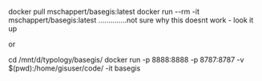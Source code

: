 docker pull mschappert/basegis:latest
docker run --rm -it mschappert/basegis:latest
..............not sure why this doesnt work - look it up

or

cd /mnt/d/typology/basegis/
docker run -p 8888:8888 -p 8787:8787 -v $(pwd):/home/gisuser/code/ -it basegis
